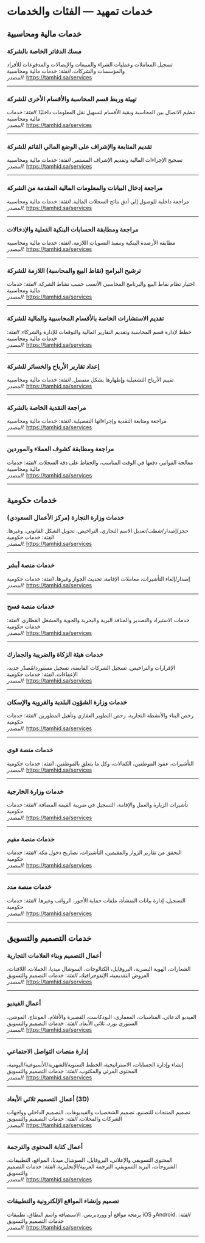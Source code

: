 # خدمات تمهيد — الفئات والخدمات

## خدمات مالية ومحاسبية
### مسك الدفاتر الخاصة بالشركة
تسجيل المعاملات وعمليات الشراء والمبيعات والإيصالات والمدفوعات للأفراد والمؤسسات والشركات.
_الفئة_: خدمات مالية ومحاسبية  
_المصدر_: https://tamhid.sa/services

---
### تهيئة وربط قسم المحاسبة والأقسام الأخرى للشركة
تنظيم الاتصال بين المحاسبة وبقية الأقسام لتسهيل نقل المعلومات داخليًا.
_الفئة_: خدمات مالية ومحاسبية  
_المصدر_: https://tamhid.sa/services

---
### تقديم المتابعة والإشراف على الوضع المالي القائم للشركة
تصحيح الإجراءات المالية وتقديم الإشراف المستمر.
_الفئة_: خدمات مالية ومحاسبية  
_المصدر_: https://tamhid.sa/services

---
### مراجعة إدخال البيانات والمعلومات المالية المقدمة من الشركة
مراجعة داخلية للوصول إلى أدق نتائج السجلات المالية.
_الفئة_: خدمات مالية ومحاسبية  
_المصدر_: https://tamhid.sa/services

---
### مراجعة ومطابقة الحسابات البنكية الفعلية والإدخالات
مطابقة الأرصدة البنكية وتنفيذ التسويات اللازمة.
_الفئة_: خدمات مالية ومحاسبية  
_المصدر_: https://tamhid.sa/services

---
### ترشيح البرامج (نقاط البيع والمحاسبة) اللازمة للشركة
اختيار نظام نقاط البيع والبرنامج المحاسبي الأنسب حسب نشاط الشركة.
_الفئة_: خدمات مالية ومحاسبية  
_المصدر_: https://tamhid.sa/services

---
### تقديم الاستشارات الخاصة بالأقسام المحاسبية والمالية للشركة
خطط لإدارة قسم المحاسبة وتقديم التقارير المالية والتوقعات للإدارة والشركاء.
_الفئة_: خدمات مالية ومحاسبية  
_المصدر_: https://tamhid.sa/services

---
### إعداد تقارير الأرباح والخسائر للشركة
تقييم الأرباح التشغيلية وإظهارها بشكل منفصل.
_الفئة_: خدمات مالية ومحاسبية  
_المصدر_: https://tamhid.sa/services

---
### مراجعة النقدية الخاصة بالشركة
مراجعة ومتابعة النقدية وإجراءاتها التفصيلية.
_الفئة_: خدمات مالية ومحاسبية  
_المصدر_: https://tamhid.sa/services

---
### مراجعة ومطابقة كشوف العملاء والموردين
معالجة الفواتير، دفعها في الوقت المناسب، والحفاظ على دقة السجلات.
_الفئة_: خدمات مالية ومحاسبية  
_المصدر_: https://tamhid.sa/services

---
## خدمات حكومية
### خدمات وزارة التجارة (مركز الأعمال السعودي)
حجز/إصدار/شطب/تعديل الاسم التجاري، التراخيص، تحويل الشكل القانوني، وغيرها.
_الفئة_: خدمات حكومية  
_المصدر_: https://tamhid.sa/services

---
### خدمات منصة أبشر
إصدار/إلغاء التأشيرات، معاملات الإقامة، تحديث الجواز وغيرها.
_الفئة_: خدمات حكومية  
_المصدر_: https://tamhid.sa/services

---
### خدمات منصة فسح
خدمات الاستيراد والتصدير والمنافذ البرية والبحرية والجوية والمشغل القطاري.
_الفئة_: خدمات حكومية  
_المصدر_: https://tamhid.sa/services

---
### خدمات هيئة الزكاة والضريبة والجمارك
الإقرارات والتراخيص، تسجيل الشركات القابضة، تسجيل مستورد/مُصدّر جديد، الإعفاءات.
_الفئة_: خدمات حكومية  
_المصدر_: https://tamhid.sa/services

---
### خدمات وزارة الشؤون البلدية والقروية والإسكان
رخص البناء والأنشطة التجارية، رخص التطوير العقاري وتأهيل المطورين.
_الفئة_: خدمات حكومية  
_المصدر_: https://tamhid.sa/services

---
### خدمات منصة قوى
التأشيرات، عقود الموظفين، الكفالات، وكل ما يتعلق بالموظفين.
_الفئة_: خدمات حكومية  
_المصدر_: https://tamhid.sa/services

---
### خدمات وزارة الخارجية
تأشيرات الزيارة والعمل والإقامة، التسجيل في ضريبة القيمة المضافة.
_الفئة_: خدمات حكومية  
_المصدر_: https://tamhid.sa/services

---
### خدمات منصة مقيم
التحقق من تقارير الزوار والمقيمين، التأشيرات، تصاريح دخول مكة.
_الفئة_: خدمات حكومية  
_المصدر_: https://tamhid.sa/services

---
### خدمات منصة مدد
التسجيل، إدارة بيانات المنشأة، ملفات حماية الأجور، الرواتب وغيرها.
_الفئة_: خدمات حكومية  
_المصدر_: https://tamhid.sa/services

---
## خدمات التصميم والتسويق
### أعمال التصميم وبناء العلامات التجارية
الشعارات، الهوية البصرية، البروفايل، الكتالوجات، السوشال ميديا، الحملات، اللافتات، العروض التقديمية، الإنفوجرافيك.
_الفئة_: خدمات التصميم والتسويق  
_المصدر_: https://tamhid.sa/services

---
### أعمال الفيديو
الفيديو الدعائي، المناسبات، المعماري، البودكاست، القصيرة والأفلام، المونتاج، الموشن، الستوري بورد، ثلاثي الأبعاد.
_الفئة_: خدمات التصميم والتسويق  
_المصدر_: https://tamhid.sa/services

---
### إدارة منصات التواصل الاجتماعي
إنشاء وإدارة الحسابات، الاستراتيجية، الخطط السنوية/الشهرية/الأسبوعية/اليومية، المحتوى المرئي والمكتوب.
_الفئة_: خدمات التصميم والتسويق  
_المصدر_: https://tamhid.sa/services

---
### أعمال التصميم ثلاثي الأبعاد (3D)
تصميم المنتجات للتصنيع، تصميم الشخصيات والفيديوهات، التصميم الداخلي وواجهات الشركات والمحلات.
_الفئة_: خدمات التصميم والتسويق  
_المصدر_: https://tamhid.sa/services

---
### أعمال كتابة المحتوى والترجمة
المحتوى التسويقي والإعلاني، البروفايل، السوشال ميديا، المواقع، التطبيقات، الشروحات، البريد التسويقي، الترجمة العربية/الإنجليزية.
_الفئة_: خدمات التصميم والتسويق  
_المصدر_: https://tamhid.sa/services

---
### تصميم وإنشاء المواقع الإلكترونية والتطبيقات
برمجة مواقع أو ووردبريس، الاستضافة واسم النطاق، تطبيقات iOS وAndroid.
_الفئة_: خدمات التصميم والتسويق  
_المصدر_: https://tamhid.sa/services

---